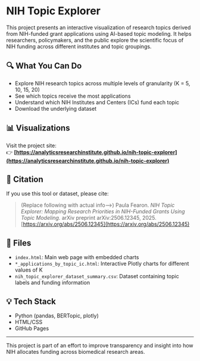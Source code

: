 # NIH Topic Explorer

This project presents an interactive visualization of research topics derived from NIH-funded grant applications using AI-based topic modeling. It helps researchers, policymakers, and the public explore the scientific focus of NIH funding across different institutes and topic groupings.

## 🔍 What You Can Do

- Explore NIH research topics across multiple levels of granularity (K = 5, 10, 15, 20)
- See which topics receive the most applications
- Understand which NIH Institutes and Centers (ICs) fund each topic
- Download the underlying dataset

## 📊 Visualizations

Visit the project site:  
👉 **[https://analyticsresearchinstitute.github.io/nih-topic-explorer](https://analyticsresearchinstitute.github.io/nih-topic-explorer)**

## 📄 Citation

If you use this tool or dataset, please cite:

> (Replace following with actual info-->) Paula Fearon. *NIH Topic Explorer: Mapping Research Priorities in NIH-Funded Grants Using Topic Modeling.* arXiv preprint arXiv:2506.12345, 2025.  
> [https://arxiv.org/abs/2506.12345](https://arxiv.org/abs/2506.12345)

## 📁 Files

- `index.html`: Main web page with embedded charts
- `*_applications_by_topic_ic.html`: Interactive Plotly charts for different values of K
- `nih_topic_explorer_dataset_summary.csv`: Dataset containing topic labels and funding information

## 💡 Tech Stack

- Python (pandas, BERTopic, plotly)
- HTML/CSS
- GitHub Pages

---

This project is part of an effort to improve transparency and insight into how NIH allocates funding across biomedical research areas.
